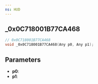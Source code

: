 ```yaml
---
ns: HUD
---
```

## _0x0C718001B77CA468

```c
// 0x0C718001B77CA468
void _0x0C718001B77CA468(Any p0, Any p1);
```

## Parameters
* **p0**:
* **p1**:
